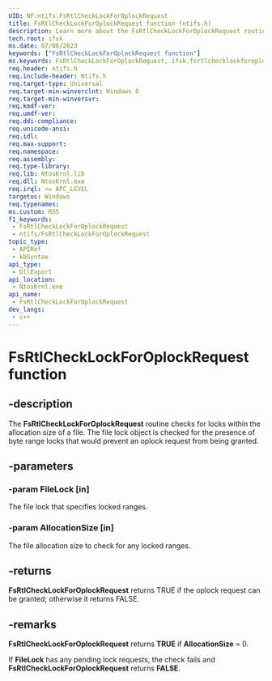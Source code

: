 ```yaml
---
UID: NF:ntifs.FsRtlCheckLockForOplockRequest
title: FsRtlCheckLockForOplockRequest function (ntifs.h)
description: Learn more about the FsRtlCheckLockForOplockRequest routine.
tech.root: ifsk
ms.date: 07/06/2023
keywords: ["FsRtlCheckLockForOplockRequest function"]
ms.keywords: FsRtlCheckLockForOplockRequest, ifsk.fsrtlchecklockforoplockrequest, ntifs/FsRtlCheckLockForOplockRequest
req.header: ntifs.h
req.include-header: Ntifs.h
req.target-type: Universal
req.target-min-winverclnt: Windows 8
req.target-min-winversvr: 
req.kmdf-ver: 
req.umdf-ver: 
req.ddi-compliance: 
req.unicode-ansi: 
req.idl: 
req.max-support: 
req.namespace: 
req.assembly: 
req.type-library: 
req.lib: NtosKrnl.lib
req.dll: NtosKrnl.exe
req.irql: <= APC_LEVEL
targetos: Windows
req.typenames: 
ms.custom: RS5
f1_keywords:
 - FsRtlCheckLockForOplockRequest
 - ntifs/FsRtlCheckLockForOplockRequest
topic_type:
 - APIRef
 - kbSyntax
api_type:
 - DllExport
api_location:
 - NtosKrnl.exe
api_name:
 - FsRtlCheckLockForOplockRequest
dev_langs:
 - c++
---
```


# FsRtlCheckLockForOplockRequest function

## -description

The **FsRtlCheckLockForOplockRequest** routine checks for locks within the allocation size of a file. The file lock object is checked for the presence of byte range locks that would prevent an oplock request from being granted.

## -parameters

### -param FileLock [in]

The file lock that specifies locked ranges.

### -param AllocationSize [in]

The file allocation size to check for any locked ranges.

## -returns

**FsRtlCheckLockForOplockRequest** returns TRUE if the oplock request can be granted; otherwise it returns FALSE.

## -remarks

**FsRtlCheckLockForOplockRequest** returns **TRUE** if **AllocationSize** = 0.

If **FileLock** has any pending lock requests, the check fails and **FsRtlCheckLockForOplockRequest** returns **FALSE**.
